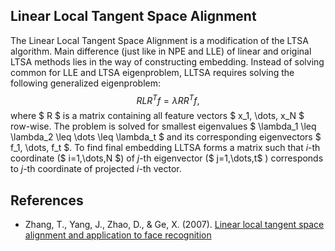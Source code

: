 Linear Local Tangent Space Alignment
------------------------------------

The Linear Local Tangent Space Alignment is a modification of the LTSA algorithm. 
Main difference (just like in NPE and LLE) of linear and original LTSA methods lies 
in the way of constructing embedding. Instead of solving common for LLE and LTSA 
eigenproblem, LLTSA requires solving the following generalized eigenproblem:
$$ R L R^T f = \lambda R R^T f, $$
where $ R $ is a matrix containing all feature vectors $ x\_1, \dots, x\_N $ row-wise. 
The problem is solved for smallest eigenvalues $ \lambda\_1 \leq \lambda\_2 \leq \dots \leq \lambda\_t $ 
and its corresponding eigenvectors $ f\_1, \dots, f\_t $. To find final embedding LLTSA forms a
matrix such that $i$-th coordinate ($ i=1,\dots,N $) of $j$-th eigenvector ($ j=1,\dots,t$ ) 
corresponds to $j$-th coordinate of projected $i$-th vector.

References
----------

* Zhang, T., Yang, J., Zhao, D., & Ge, X. (2007). 
  [Linear local tangent space alignment and application to face recognition](http://citeseerx.ist.psu.edu/viewdoc/summary?doi=10.1.1.85.2698)

